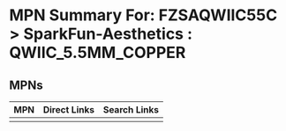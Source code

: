 



# MPN Summary For: FZSAQWIIC55C > SparkFun-Aesthetics : QWIIC_5.5MM_COPPER

## MPNs
  

|MPN|Direct Links|Search Links|
| :--- | :--- | :--- |
||||
